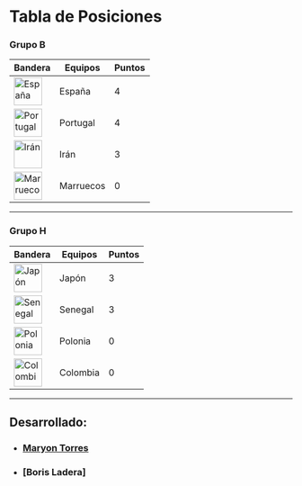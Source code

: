 # Tabla de Posiciones

### Grupo B

|Bandera               |      Equipos         | Puntos|
|----------------------|----------------------|-------|
| <img alt="España" src="http://flags.fmcdn.net/data/flags/w580/es.png" width="50" height="50">| España | 4|
|<img alt="Portugal" src="http://flags.fmcdn.net/data/flags/w580/pt.png" width="50" height="50">| Portugal | 4|
|<img alt="Irán" src="http://flags.fmcdn.net/data/flags/w580/ir.png" width="50" height="50">| Irán | 3|
|<img alt="Marruecos" src="http://flags.fmcdn.net/data/flags/w580/ma.png" width="50" height="50">| Marruecos | 0|
___

### Grupo H

|Bandera               |      Equipos         | Puntos|
|----------------------|----------------------|-------|
| <img alt="Japón" src="http://flags.fmcdn.net/data/flags/w580/jp.png" width="50" height="50">| Japón | 3|
|<img alt="Senegal" src="http://flags.fmcdn.net/data/flags/w580/sn.png" width="50" height="50">| Senegal | 3|
|<img alt="Polonia" src="http://flags.fmcdn.net/data/flags/w580/pl.png" width="50" height="50">| Polonia | 0|
|<img alt="Colombia" src="http://flags.fmcdn.net/data/flags/w580/co.png" width="50" height="50">| Colombia | 0|
___

## Desarrollado:

- ### [Maryon Torres](https://twitter.com/maryitotr)

- ### [Boris Ladera]
 


